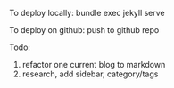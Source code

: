 To deploy locally:
bundle exec jekyll serve

To deploy on github:
push to github repo


Todo:
1. refactor one current blog to markdown
2. research, add sidebar, category/tags
